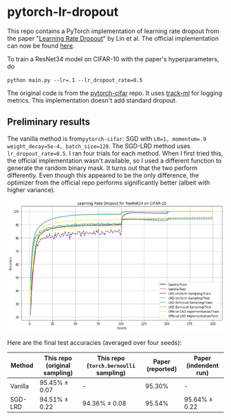 # pytorch-lr-dropout
This repo contains a PyTorch implementation of learning rate dropout from the paper "[Learning Rate Dropout](https://arxiv.org/abs/1912.00144)" by Lin et al. The official implementation can now be found [here](https://github.com/HuangxingLin123/Learning-Rate-Dropout).

To train a ResNet34 model on CIFAR-10 with the paper's hyperparameters, do

`python main.py --lr=.1 --lr_dropout_rate=0.5`

The original code is from the [pytorch-cifar](https://github.com/kuangliu/pytorch-cifar) repo. It uses [track-ml](https://github.com/richardliaw/track/tree/master/track) for logging metrics. This implementation doesn't add standard dropout.

## Preliminary results

The vanilla method is from`pytorch-cifar`: SGD with `LR=1, momentum=.9 weight_decay=5e-4, batch_size=128`. The SGD-LRD method uses `lr_dropout_rate=0.5`. I ran four trials for each method. When I first tried this, the official implementation wasn't available, so I used a different function to generate the random binary mask. It turns out that the two perform differently. Even though this appeared to be the only difference, the optimizer from the official repo performs significantly better (albeit with higher variance).

![Alt text](images/lrd_official.png?raw=true "LRD")

Here are the final test accuracies (averaged over four seeds):

| Method | This repo (original sampling) | This repo (`torch.bernoulli` sampling) | Paper (reported) | Paper (indendent run) |
| ------ | ------------- | --------- | -------- | ------- |
| Vanilla | 95.45% ± 0.07| - | 95.30% | - |
| SGD-LRD |  94.51% ± 0.22 | 94.36% ± 0.08 | 95.54% | 95.64% ± 0.22 |
